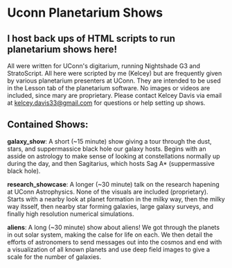 # Uconn Planetarium Shows

## I host back ups of HTML scripts to run planetarium shows here! 

All were written for UConn's digitarium, running Nightshade G3 and StratoScript. All here were scripted by me (Kelcey) but are frequently given by various planetarium presenters at UConn.
They are intended to be used in the Lesson tab of the planetarium software. No images or videos are included, since mary are proprietary. Please contact Kelcey Davis via email at kelcey.davis33@gmail.com for questions or help setting up shows.

## Contained Shows:

**galaxy_show**: A short (~15 minute) show giving a tour through the dust, stars, and suppermassice black hole our galaxy hosts. Begins with an asside on astrology to make sense of looking at constellations normally up during the day, and then Sagitarius, which hosts Sag A* (suppermassive black hole).

**research_showcase**: A longer (~30 minute) talk on the research hapening at UConn Astrophysics. None of the visuals are included (proprietary). Starts with a nearby look at planet formation in the milky way, then the milky way itsself, then nearby star forming galaxies, large galaxy surveys, and finally high resolution numerical simulations.

**aliens**: A long (~30 minute) show about aliens! We got through the planets in out solar system, making the calse for life on each. We then detail the efforts of astronomers to send messages out into the cosmos and end with a visualization of all known planets and use deep field images to give a scale for the number of galaxies.
